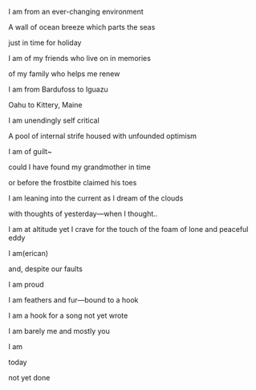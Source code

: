 I am from an ever-changing environment

A wall of ocean breeze which parts the seas

just in time for holiday

I am of my friends who live on in memories

of my family who helps me renew

I am from Bardufoss to Iguazu 

Oahu to Kittery, Maine

I am unendingly self critical 

A pool of internal strife housed with unfounded optimism

I am of guilt~

could I have found my grandmother in time

or before the frostbite claimed his toes

I am leaning into the current as I dream of the clouds

with thoughts of yesterday—when I thought..

I am at altitude yet I crave for the touch of the foam of lone and peaceful eddy

I am(erican) 

and, despite our faults

I am proud

I am feathers and fur—bound to a hook

I am a hook for a song not yet wrote

I am barely me and mostly you 

I am 

today

not yet done
